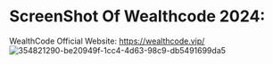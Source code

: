 # ScreenShot Of Wealthcode 2024: 
WealthCode Official Website: https://wealthcode.vip/ ![354821290-be20949f-1cc4-4d63-98c9-db5491699da5](https://github.com/user-attachments/assets/9ac3f3d2-e385-4ef0-be59-f8e76ca95e31)
